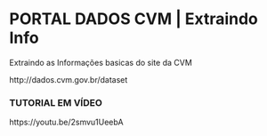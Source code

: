 <h1>PORTAL DADOS CVM | Extraindo Info</h1>
<p>Extraindo as Informações basicas do site da CVM</p>
<p>http://dados.cvm.gov.br/dataset</p>
 
<h3>TUTORIAL EM VÍDEO</h3>
https://youtu.be/2smvu1UeebA

